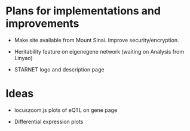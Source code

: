 # Plans for implementations and improvements

- Make site available from Mount Sinai. Improve security/encryption.

- Heritability feature on eigenegene network (waiting on Analysis from Linyao)

- STARNET logo and description page

# Ideas

- locuszoom.js plots of eQTL on gene page

- Differential expression plots
